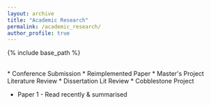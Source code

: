 ```yaml
---
layout: archive
title: "Academic Research"
permalink: /academic_research/
author_profile: true
---
```


{% include base_path %}

<br>
* Conference Submission
* Reimplemented Paper
* Master's Project Literature Review
* Dissertation Lit Review
* Cobblestone Project

* Paper 1 - Read recently & summarised
